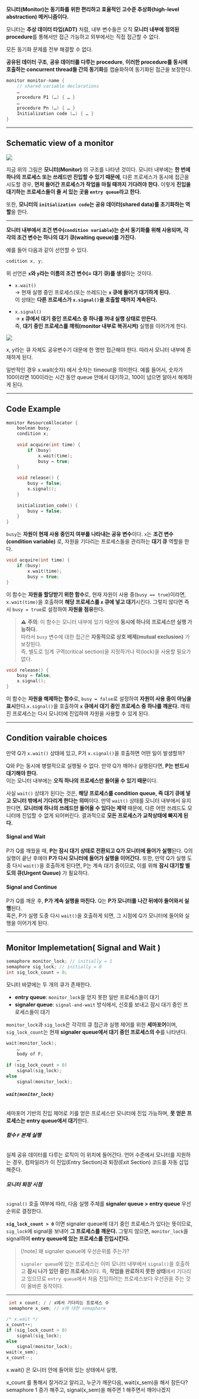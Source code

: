 
**모니터(Monitor)는 동기화를 위한 편리하고 효율적인 고수준 추상화(high-level abstraction) 메커니즘이다.**

모니터는 **추상 데이터 타입(ADT)** 처럼, 내부 변수들은 오직 **모니터 내부에 정의된 procedure**를 통해서만 접근 가능하고 외부에서는 직접 접근할 수 없다.

모든 동기화 문제를 전부 해결할 수 없다.

**공유된 데이터 구조**, **공유 데이터를 다루는 procedure**, **이러한 procedure를 동시에 호출하는 concurrent thread들 간의 동기화**를 캡슐화하여 동기화된 접근을 보장한다. 
    
```c
monitor monitor-name {
	// shared variable declarations
	…
	procedure P1 (…) { … }
	…
	procedure Pn (…) { … }
	Initialization code (…) { … }
}
```

---

## **Schematic view of a monitor**

![](../images/Pasted%20image%2020250520224413.png)

지금 위의 그림은 **모니터(Monitor)** 의 구조를 나타낸 것이다.  모니터 내부에는 **한 번에 하나의 프로세스 또는 쓰레드만 진입할 수 있기 때문에**,  다른 프로세스가 동시에 접근을 시도할 경우, **먼저 들어간 프로세스가 작업을 마칠 때까지 기다려야 한다.**  이렇게 **진입을 대기하는 프로세스들이 줄 서 있는 곳을 `entry queue`라고 한다.**

또한, **모니터의 `initialization code`는 공유 데이터(shared data)를 초기화하는 역할**을 한다.



---

**모니터 내부에서 조건 변수(`condition variable`)는 순서 동기화를 위해 사용되며, 각각의 조건 변수는 하나의 대기 큐(waiting queue)를 가진다.**

예를 들어 다음과 같이 선언할 수 있다.

```c
codition x, y;
```

위 선언은 **`x`와 `y`라는 이름의 조건 변수(= 대기 큐)를 생성**하는 것이다.

- `x.wait()`  
    → 현재 실행 중인 프로세스(또는 쓰레드)는 **`x` 큐에 들어가 대기하게 된다.**  
    이 상태는 **다른 프로세스가 `x.signal()`을 호출할 때까지 계속된다.**
    
- `x.signal()`  
    → **`x` 큐에서 대기 중인 프로세스 중 하나를 꺼내 실행 상태로 만든다.**  
    즉, **대기 중인 프로세스를 깨워(monitor 내부로 복귀시켜)** 실행을 이어가게 한다.


![](../images/Pasted%20image%2020250520225021.png)

x, y라는 큐 자체도 공유변수기 대문에 한 명만 접근해야 한다. 따라서 모니터 내부에 존재하게 된다. 

일반적인 경우 
x.wait(숫자) 에서 숫자는 timeout을 의미한다. 예를 들어서, 숫자가 100이라면 100이라는 시간 동안 queue 안에서 대기하고, 100이 넘으면 알아서 해제하게 된다. 

---
## **Code Example**

```c
monitor ResourceAllocator {
	boolean busy;
	condition x;
	
	void acquire(int time) {
		if (busy)
			x.wait(time);
			busy = true;
	}
	
	void release() {
		busy = false;
		x.signal();
	}
	
	initialization_code() {
		busy = false;
	}
}
```

`busy`는 **자원이 현재 사용 중인지 여부를 나타내는 공유 변수**이다.
`x`는 **조건 변수(condition variable)** 로, 자원을 기다리는 프로세스들을 관리하는 **대기 큐** 역할을 한다.

```c
void acquire(int time) {
	if (busy)
		x.wait(time);
		busy = true;
}
```

이 함수는 **자원을 할당받기 위한 함수**로, 현재 자원이 사용 중(`busy == true`)이라면, `x.wait(time)`을 호출하여 **해당 프로세스를 `x` 큐에 넣고 대기**시킨다. 그렇지 않다면 즉시 `busy = true`로 설정하여 **자원을 점유**한다.

> ⚠ **주의**: 이 함수는 모니터 내부에 있기 때문에 **동시에 하나의 프로세스만 실행 가능하다.**  
> 따라서 `busy` 변수에 대한 접근은 **자동적으로 상호 배제(mutual exclusion)** 가 보장된다.  
> 즉, 별도로 임계 구역(critical section)을 지정하거나 락(lock)을 사용할 필요가 없다.

```c
void release() {
	busy = false;
	x.signal();
}
```

이 함수는 **자원을 해제하는 함수**로, `busy = false`로 설정하여 **자원이 사용 중이 아님을 표시**한다.`x.signal()`을 호출하여 **`x` 큐에서 대기 중인 프로세스 중 하나를 깨운다.**  깨워진 프로세스는 다시 모니터에 진입하여 자원을 사용할 수 있게 된다.

---
## **Condition vairable choices**

만약 Q가 `x.wait()` 상태에 있고, P가 `x.signal()`을 호출하면 어떤 일이 발생할까?

Q와 P는 동시에 병렬적으로 실행될 수 없다. 만약 Q가 깨어나 실행된다면, **P는 반드시 대기해야 한다.**  
이는 모니터 내부에는 **오직 하나의 프로세스만 들어올 수 있기 때문**이다.

사실 `wait()` 상태가 된다는 것은, **해당 프로세스를 condition queue, 즉 대기 큐에 넣고 모니터 밖에서 기다리게 한다는 의미**이다.  만약 `wait()` 상태를 모니터 내부에서 유지한다면, **모니터에 하나의 쓰레드만 들어올 수 있다는 제약** 때문에,  다른 어떤 쓰레드도 모니터에 진입할 수 없게 되어버린다. 결과적으로 **모든 프로세스가 교착상태에 빠지게 된다.**


#### Signal and Wait

P가 Q를 깨웠을 때, **P는 잠시 대기 상태로 전환되고 Q가 모니터에 들어가 실행**된다.  Q의 실행이 끝난 후에야 **P가 다시 모니터에 들어가 실행을 이어간다.**  또한, 만약 Q가 실행 도중 다시 `wait()`을 호출하게 된다면,  P는 계속 대기 중이므로, 이를 위해 **잠시 대기할 별도의 큐(Urgent Queue)** 가 필요하다.

#### Signal and Continue

P가 Q를 깨운 후, **P가 계속 실행을 마친다.**  Q는 **P가 모니터를 나간 뒤에야 들어와서 실행**된다.  
혹은, P가 실행 도중 다시 `wait()`을 호출하게 되면,  그 시점에 Q가 모니터에 들어와 실행을 이어가게 된다.

---
## **Monitor Implemetation( Signal and Wait )**

```c
semaphore monitor_lock; // initially = 1
semaphore sig_lock; // initially = 0
int sig_lock_count = 0;
```

모니터 바깥에는 두 개의 큐가 존재한다.

- **entry queue**: `monitor_lock`을 얻지 못한 일반 프로세스들이 대기
- **signaler queue**: `signal-and-wait` 방식에서, 신호를 보내고 잠시 대기 중인 프로세스들이 대기

`monitor_lock`과 `sig_lock`은 각각의 큐 접근과 실행 제어를 위한 **세마포어**이며,  `sig_lock_count`는 현재 **signaler queue에서 대기 중인 프로세스의 수**를 나타낸다.

```c
wait(monitor_lock);
	…
	body of F;
	…
if (sig_lock_count > 0)
	signal(sig_lock);
else
	signal(monitor_lock);
```

###### **`wait(monitor_lock)`**
세마포어 기반의 진입 제어로 키를 얻은 프로세스만 모니터에 진입 가능하며,  **못 얻은 프로세스는 entry queue에서 대기**한다.
###### **함수 `F` 본체 실행**
실제 공유 데이터를 다루는 로직이 이 위치에 들어간다. 언어 수준에서 모니터를 지원하는 경우, 컴파일러가 이 진입(Entry Section)과 퇴장(Exit Section) 코드를 자동 삽입해준다.
###### **모니터 퇴장 시점**
`signal()` 호출 여부에 따라,  다음 실행 주체를 **signaler queue > entry queue** 우선순위로 결정한다.

**`sig_lock_count > 0`** 이면 signaler queue에 대기 중인 프로세스가 있다는 뜻이므로,  `sig_lock`에 signal을 보내어 **그 프로세스를 깨운다.** 그렇지 않으면, `monitor_lock`을 signal하여 **entry queue에 있는 프로세스를 진입시킨다.**

> [!note] 왜 signaler queue에 우선순위를 주는가?
> 
> `signaler queue`에 있는 프로세스는 이미 모니터 내부에서 `signal()`을 호출하고  **잠시 나가 있던 중인 프로세스**이다.  즉, **작업을 완료하지 못한 상태**에서 기다리고 있으므로  `entry queue`에서 처음 진입하려는 프로세스보다 우선권을 주는 것이 올바른 동작이다.

---
 
 
```c
 int x count; / / x에서 기다리는 프로세스 수
 semaphore x_sem; // x에 대한 semaphore
```

```c
/* x.wait */
x_count++;
if (sig_lock_count > 0)
	signal(sig_lock);
else
	signal(monitor_lock);
wait(x_sem);
x_count--;
```

x.wait() 은 모니터 안에 들어와 있는 상태에서 실행, 

x_count 를 통해서 잘거라고 알리고, 누군가 깨운다음, wait(x_sem)을 해서 잠든다? semaphore 1 증가 해주고, signal(x_sem)을 해주면 1 해주면서 깨어나겠지
